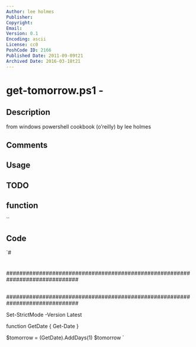 ```yaml
---
Author: lee holmes
Publisher: 
Copyright: 
Email: 
Version: 0.1
Encoding: ascii
License: cc0
PoshCode ID: 2166
Published Date: 2011-09-09t21
Archived Date: 2016-03-18t21
---
```


# get-tomorrow.ps1 - 

## Description

from windows powershell cookbook (o’reilly) by lee holmes

## Comments



## Usage



## TODO



## function

``

## Code

`#
 #
 ##############################################################################
 ##
 ##
 ##
 ##############################################################################
 
 Set-StrictMode -Version Latest
 
 function GetDate
 {
     Get-Date
 }
 
 $tomorrow = (GetDate).AddDays(1)
 $tomorrow
`

